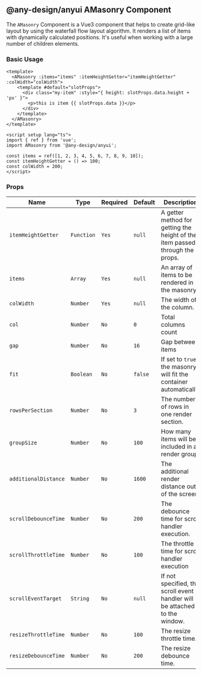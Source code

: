 ## @any-design/anyui AMasonry Component

The `AMasonry` Component is a Vue3 component that helps to create grid-like layout by using the waterfall flow layout algorithm. It renders a list of items with dynamically calculated positions. It's useful when working with a large number of children elements.

### Basic Usage

```vue
<template>
  <AMasonry :items="items" :itemHeightGetter="itemHeightGetter" :colWidth="colWidth">
    <template #default="slotProps">
      <div class="my-item" :style="{ height: slotProps.data.height + 'px' }">
        <p>this is item {{ slotProps.data }}</p>
      </div>
    </template>
  </AMasonry>
</template>

<script setup lang="ts">
import { ref } from 'vue';
import AMasonry from '@any-design/anyui';

const items = ref([1, 2, 3, 4, 5, 6, 7, 8, 9, 10]);
const itemHeightGetter = () => 100;
const colWidth = 200;
</script>
```

### Props

| Name                 | Type       | Required | Default | Description                                                                  |
| -------------------- | ---------- | -------- | ------- | ---------------------------------------------------------------------------- |
| `itemHeightGetter`   | `Function` | `Yes`    | `null`  | A getter method for getting the height of the item passed through the props. |
| `items`              | `Array`    | `Yes`    | `null`  | An array of items to be rendered in the masonry.                             |
| `colWidth`           | `Number`   | `Yes`    | `null`  | The width of the column.                                                     |
| `col`                | `Number`   | `No`     | `0`     | Total columns count                                                          |
| `gap`                | `Number`   | `No`     | `16`    | Gap between items                                                            |
| `fit`                | `Boolean`  | `No`     | `false` | If set to `true`, the masonry will fit the container automatically.          |
| `rowsPerSection`     | `Number`   | `No`     | `3`     | The number of rows in one render section.                                    |
| `groupSize`          | `Number`   | `No`     | `100`   | How many items will be included in a render group.                           |
| `additionalDistance` | `Number`   | `No`     | `1600`  | The additional render distance out of the screen.                            |
| `scrollDebounceTime` | `Number`   | `No`     | `200`   | The debounce time for scroll handler execution.                              |
| `scrollThrottleTime` | `Number`   | `No`     | `100`   | The throttle time for scroll handler execution                               |
| `scrollEventTarget`  | `String`   | `No`     | `null`  | If not specified, the scroll event handler will be attached to the window.   |
| `resizeThrottleTime` | `Number`   | `No`     | `100`   | The resize throttle time.                                                    |
| `resizeDebounceTime` | `Number`   | `No`     | `200`   | The resize debounce time.                                                    |
